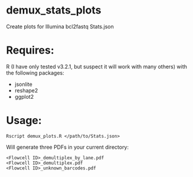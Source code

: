 # demux_stats_plots
Create plots for Illumina bcl2fastq Stats.json

# Requires: 

R (I have only tested v3.2.1, but suspect it will work with many others) with
the following packages:
 
- jsonlite
- reshape2
- ggplot2

# Usage:

```
Rscript demux_plots.R </path/to/Stats.json>
```

Will generate three PDFs in your current directory:

```
<Flowcell ID>_demultiplex_by_lane.pdf
<Flowcell ID>_demultiplex.pdf
<Flowcell ID>_unknown_barcodes.pdf
```
